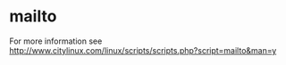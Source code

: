 # mailto
For more information see http://www.citylinux.com/linux/scripts/scripts.php?script=mailto&man=y
